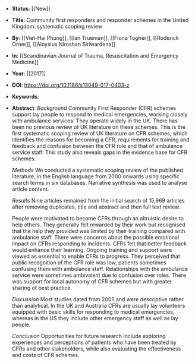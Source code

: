 - **Status**: [[New]]
- **Title**: Community first responders and responder schemes in the United Kingdom: systematic scoping review
- **By**: [[Viet-Hai Phung]], [[Ian Trueman]], [[Fiona Togher]], [[Roderick Orner]], [[Aloysius Niroshan Siriwardena]]
- **In**: [[Scandinavian Journal of Trauma, Resuscitation and Emergency Medicine]]
- **Year**: [[2017]]
- **DOI**: https://doi.org/10.1186/s13049-017-0403-z
- **Keywords**:
- **Abstract**:
  *Background*
  Community First Responder (CFR) schemes support lay people to respond to medical emergencies, working closely with ambulance services. They operate widely in the UK. There has been no previous review of UK literature on these schemes. This is the first systematic scoping review of UK literature on CFR schemes, which identifies the reasons for becoming a CFR, requirements for training and feedback and confusion between the CFR role and that of ambulance service staff. This study also reveals gaps in the evidence base for CFR schemes.
  
  *Methods*
  We conducted a systematic scoping review of the published literature, in the English language from 2000 onwards using specific search terms in six databases. Narrative synthesis was used to analyse article content.
  
  *Results*
  Nine articles remained from the initial search of 15,969 articles after removing duplicates, title and abstract and then full text review.
  
  People were motivated to become CFRs through an altruistic desire to help others. They generally felt rewarded by their work but recognised that the help they provided was limited by their training compared with ambulance staff. There were concerns about the possible emotional impact on CFRs responding to incidents. CFRs felt that better feedback would enhance their learning. Ongoing training and support were viewed as essential to enable CFRs to progress. They perceived that public recognition of the CFR role was low, patients sometimes confusing them with ambulance staff. Relationships with the ambulance service were sometimes ambivalent due to confusion over roles. There was support for local autonomy of CFR schemes but with greater sharing of best practice.
  
  *Discussion*
  Most studies dated from 2005 and were descriptive rather than analytical. In the UK and Australia CFRs are usually lay volunteers equipped with basic skills for responding to medical emergencies, whereas in the US they include other emergency staff as well as lay people.
  
  *Conclusion*
  Opportunities for future research include exploring experiences and perceptions of patients who have been treated by CFRs and other stakeholders, while also evaluating the effectiveness and costs of CFR schemes.